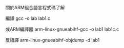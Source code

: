 關於ARM組合語言程式碼了解

編譯
gcc -o lab lab1.c

或ARM編譯器
arm-linux-gnueabihf-gcc -o lab1 lab1c.c

反組譯
arm-linux-gnueabihf-objdump -d lab1
